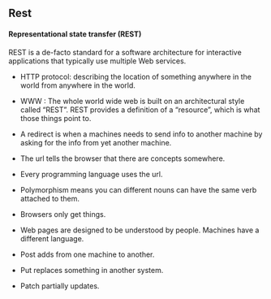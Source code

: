 ## Rest 
#### Representational state transfer (REST)
REST is a de-facto standard for a software architecture for interactive applications that typically use multiple Web services.

- HTTP protocol: describing the location of something anywhere in the world from anywhere in the world.
- WWW : The whole world wide web is built on an architectural style called “REST”. 
   REST provides a definition of a “resource”, which is what those things point to.

- A redirect is when a machines needs to send info to another machine by asking for the info from yet another machine.
- The url tells the browser that there are concepts somewhere.
- Every programming language uses the url.
- Polymorphism means you can different nouns can have the same verb attached to them.
- Browsers only get things.
- Web pages are designed to be understood by people. Machines have a different language.
- Post adds from one machine to another.
- Put replaces something in another system.
- Patch partially updates.